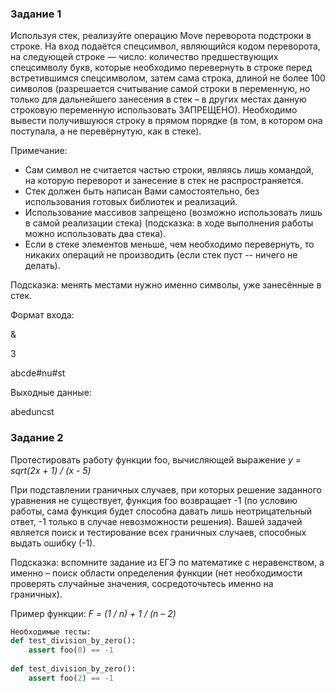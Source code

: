 ### **Задание 1**
Используя стек, реализуйте операцию Move переворота подстроки в строке.
На вход подаётся спецсимвол, являющийся кодом переворота, на следующей строке — число: количество предшествующих спецсимволу букв, которые 
необходимо перевернуть в строке перед встретившимся спецсимволом, затем сама строка, длиной не более 100 символов (разрешается считывание самой 
строки в переменную, но только для дальнейшего занесения в стек – в других местах данную строковую переменную использовать ЗАПРЕЩЕНО).
Необходимо вывести получившуюся строку в прямом порядке (в том, в котором она поступала, а не перевёрнутую, как в стеке).
 
Примечание: 
* Сам символ не считается частью строки, являясь лишь командой, на которую переворот и занесение в стек не распространяется.
* Стек должен быть написан Вами самостоятельно, без использования готовых библиотек и реализаций.
* Использование массивов запрещено (возможно использовать лишь в самой реализации стека) (подсказка: в ходе выполнения работы можно использовать два стека).
* Если в стеке элементов меньше, чем необходимо перевернуть, то никаких операций не производить (если стек пуст -- ничего не делать).

Подсказка: менять местами нужно именно символы, уже занесённые в стек.

Формат входа:

&

3

abcde#nu#st
 
Выходные данные:

abeduncst



### **Задание 2**
Протестировать работу функции foo, вычисляющей выражение 
*y = sqrt(2x + 1) / (x - 5)*

При подставлении граничных случаев, при которых решение заданного уравнения не существует, функция foo возвращает -1 (по условию работы, сама функция будет способна давать лишь неотрицательный ответ, -1 только в случае невозможности решения). Вашей задачей является поиск и тестирование всех граничных случаев, способных выдать ошибку (-1).
 
Подсказка: вспомните задание из ЕГЭ по математике с неравенством, а именно – поиск области определения функции (нет необходимости проверять случайные значения, сосредоточьтесь именно на граничных).
 
Пример функции:
*F = (1 / n) + 1 / (n – 2)*


```python
Необходимые тесты:
def test_division_by_zero():
	assert foo(0) == -1
 
def test_division_by_zero():
	assert foo(2) == -1
```